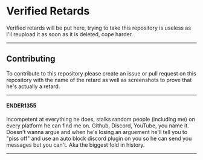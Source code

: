 # Verified Retards
Verified retards will be put here, trying to take this repository is useless as I'll reupload it as soon as it is deleted, cope harder.
***
## Contributing
To contribute to this repository please create an issue or pull request on this repository with the name of the retard as well as screenshots to prove that he's actually a retard.
***
#### ENDER1355
Incompetent at everything he does, stalks random people (including me) on every platform he can find me on. Github, Discord, YouTube, you name it. Doesn't wanna argue and when he's losing an arguement he'll tell you to "piss off" and use an auto block discord plugin on you so he can send you messages but you can't. Aka the biggest fold in history.
***
